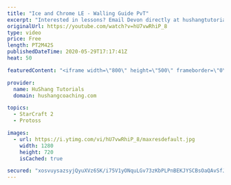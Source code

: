 ```yaml
---
title: "Ice and Chrome LE - Walling Guide PvT"
excerpt: "Interested in lessons? Email Devon directly at hushangtutorials@outlook.com ------------------------------------------------------------------------------------------------------- Want to support HuShang Tutorials directly? Patreon is a website where you can contribute a monthly donation that will help"
originalUrl: https://youtube.com/watch?v=hU7vwRhiP_8
type: video
price: Free
length: PT2M42S
publishedDateTime: 2020-05-29T17:17:41Z
heat: 50

featuredContent: "<iframe width=\"800\" height=\"500\" frameborder=\"0\" src=\"https://www.youtube.com/embed/hU7vwRhiP_8\" allow=\"accelerometer; autoplay; encrypted-media; gyroscope; picture-in-picture\" allowfullscreen></iframe>"

provider:
  name: HuShang Tutorials
  domain: hushangcoaching.com

topics:
  - StarCraft 2
  - Protoss

images:
  - url: https://i.ytimg.com/vi/hU7vwRhiP_8/maxresdefault.jpg
    width: 1280
    height: 720
    isCached: true

secured: "xosvuysazsyjQyuXVz6SK/i75V1yONquLGv73zKbPLPnBEKJYSCBsOaQAvSfJEosWZpT1MvlujsaY3cIZCnH/rhqfniaEsz1VzObTjHKwSfXE6zBnzJcdeOns1swYSi0G1maaUCRbUrlZ4dQBD1RDr04/TFkJkQ+xQHH4469w5wwAlyLR1Bu889FpGxVtyI46V0opiPT3CpmmSLRuZZ5l3x0eaC4ZKo2DPg9tLZnn+6MOngVZXRLaysdr6FVQ0wCTgqDa3nTsRCx4zYTJ8nZSodrDhsz0DZMw1VCT75e0B9Qmwo2urV7dfTltX333DCmT2uOtNBrBS+DJKyV2qAT0/LbbDQznnYpuJ6K8mCJT6CZKEcu2G3H2Zkv4+DBED3RS7R7vO42dyrzEF5Gk45NjxOuMmFsE5tNaZf4rz9Nz/4=;E8MX5hQbOAUqK5mzLjtFRg=="
---
```


